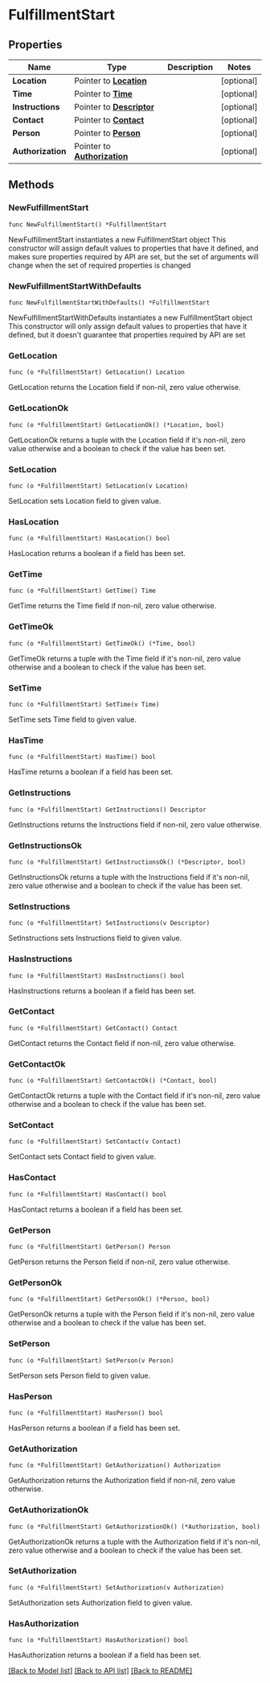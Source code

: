 # FulfillmentStart

## Properties

Name | Type | Description | Notes
------------ | ------------- | ------------- | -------------
**Location** | Pointer to [**Location**](Location.md) |  | [optional] 
**Time** | Pointer to [**Time**](Time.md) |  | [optional] 
**Instructions** | Pointer to [**Descriptor**](Descriptor.md) |  | [optional] 
**Contact** | Pointer to [**Contact**](Contact.md) |  | [optional] 
**Person** | Pointer to [**Person**](Person.md) |  | [optional] 
**Authorization** | Pointer to [**Authorization**](Authorization.md) |  | [optional] 

## Methods

### NewFulfillmentStart

`func NewFulfillmentStart() *FulfillmentStart`

NewFulfillmentStart instantiates a new FulfillmentStart object
This constructor will assign default values to properties that have it defined,
and makes sure properties required by API are set, but the set of arguments
will change when the set of required properties is changed

### NewFulfillmentStartWithDefaults

`func NewFulfillmentStartWithDefaults() *FulfillmentStart`

NewFulfillmentStartWithDefaults instantiates a new FulfillmentStart object
This constructor will only assign default values to properties that have it defined,
but it doesn't guarantee that properties required by API are set

### GetLocation

`func (o *FulfillmentStart) GetLocation() Location`

GetLocation returns the Location field if non-nil, zero value otherwise.

### GetLocationOk

`func (o *FulfillmentStart) GetLocationOk() (*Location, bool)`

GetLocationOk returns a tuple with the Location field if it's non-nil, zero value otherwise
and a boolean to check if the value has been set.

### SetLocation

`func (o *FulfillmentStart) SetLocation(v Location)`

SetLocation sets Location field to given value.

### HasLocation

`func (o *FulfillmentStart) HasLocation() bool`

HasLocation returns a boolean if a field has been set.

### GetTime

`func (o *FulfillmentStart) GetTime() Time`

GetTime returns the Time field if non-nil, zero value otherwise.

### GetTimeOk

`func (o *FulfillmentStart) GetTimeOk() (*Time, bool)`

GetTimeOk returns a tuple with the Time field if it's non-nil, zero value otherwise
and a boolean to check if the value has been set.

### SetTime

`func (o *FulfillmentStart) SetTime(v Time)`

SetTime sets Time field to given value.

### HasTime

`func (o *FulfillmentStart) HasTime() bool`

HasTime returns a boolean if a field has been set.

### GetInstructions

`func (o *FulfillmentStart) GetInstructions() Descriptor`

GetInstructions returns the Instructions field if non-nil, zero value otherwise.

### GetInstructionsOk

`func (o *FulfillmentStart) GetInstructionsOk() (*Descriptor, bool)`

GetInstructionsOk returns a tuple with the Instructions field if it's non-nil, zero value otherwise
and a boolean to check if the value has been set.

### SetInstructions

`func (o *FulfillmentStart) SetInstructions(v Descriptor)`

SetInstructions sets Instructions field to given value.

### HasInstructions

`func (o *FulfillmentStart) HasInstructions() bool`

HasInstructions returns a boolean if a field has been set.

### GetContact

`func (o *FulfillmentStart) GetContact() Contact`

GetContact returns the Contact field if non-nil, zero value otherwise.

### GetContactOk

`func (o *FulfillmentStart) GetContactOk() (*Contact, bool)`

GetContactOk returns a tuple with the Contact field if it's non-nil, zero value otherwise
and a boolean to check if the value has been set.

### SetContact

`func (o *FulfillmentStart) SetContact(v Contact)`

SetContact sets Contact field to given value.

### HasContact

`func (o *FulfillmentStart) HasContact() bool`

HasContact returns a boolean if a field has been set.

### GetPerson

`func (o *FulfillmentStart) GetPerson() Person`

GetPerson returns the Person field if non-nil, zero value otherwise.

### GetPersonOk

`func (o *FulfillmentStart) GetPersonOk() (*Person, bool)`

GetPersonOk returns a tuple with the Person field if it's non-nil, zero value otherwise
and a boolean to check if the value has been set.

### SetPerson

`func (o *FulfillmentStart) SetPerson(v Person)`

SetPerson sets Person field to given value.

### HasPerson

`func (o *FulfillmentStart) HasPerson() bool`

HasPerson returns a boolean if a field has been set.

### GetAuthorization

`func (o *FulfillmentStart) GetAuthorization() Authorization`

GetAuthorization returns the Authorization field if non-nil, zero value otherwise.

### GetAuthorizationOk

`func (o *FulfillmentStart) GetAuthorizationOk() (*Authorization, bool)`

GetAuthorizationOk returns a tuple with the Authorization field if it's non-nil, zero value otherwise
and a boolean to check if the value has been set.

### SetAuthorization

`func (o *FulfillmentStart) SetAuthorization(v Authorization)`

SetAuthorization sets Authorization field to given value.

### HasAuthorization

`func (o *FulfillmentStart) HasAuthorization() bool`

HasAuthorization returns a boolean if a field has been set.


[[Back to Model list]](../README.md#documentation-for-models) [[Back to API list]](../README.md#documentation-for-api-endpoints) [[Back to README]](../README.md)


